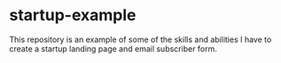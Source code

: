 # startup-example
This repository is an example of some of the skills and abilities I have to create a startup landing page and email subscriber form.
